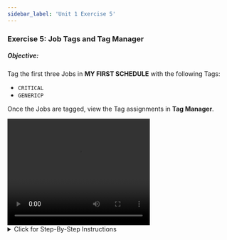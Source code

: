```yaml
---
sidebar_label: 'Unit 1 Exercise 5'
---
```


### Exercise 5: Job Tags and Tag Manager

##### Objective:

Tag the first three Jobs in **MY FIRST SCHEDULE** with the following Tags:

* ```CRITICAL```
* ```GENERICP```

Once the Jobs are tagged, view the Tag assignments in **Tag Manager**.

<video width="320" height="240" controls>
  <source src="videobasic/U1E5.mp4" type="video/mp4"></source>
Your browser does not support the video tag.
</video>

<details>

<summary>Click for Step-By-Step Instructions</summary>

#### Job Tags
1.	Under the **Administration** topic, Double-Click on **Job Master**. 
2.	In the **Schedule** drop-down list, select **My First Schedule**.
3.	In the **Job** drop-down list, select **Windows Job 1**.
4.	Under **Job Properties**, click on the **Tags** tab.
5.	In the **Choose Tag** field, type **Critical** and press Enter.
6.	In the **Choose Tag** field, type **genericp** and press Enter.
7.	Click the **Save** Button.
8.	Repeat Steps 3 – 7 for **Windows Jobs 2 and 3**.
9.	Close the **Job Master**.

#### Tag Manager
10.	Under the **Management** topic, Double-Click on **Tag Manager**. 
11.	In the Tag Manager Selection drop-down list, select **Critical**.
12.	View the Jobs that use this **Tag** category.
13.	Close the **Tag Manager** tab.

</details>
